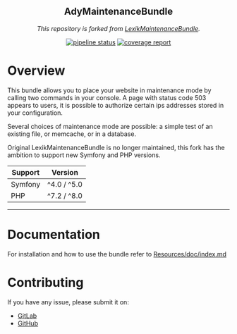 <div align="center">
<h2>AdyMaintenanceBundle</h2>

*This repository is forked from [LexikMaintenanceBundle](https://github.com/lexik/LexikMaintenanceBundle).*

[![pipeline status](https://gitlab.com/adynemo/maintenance-bundle/badges/master/pipeline.svg)](https://gitlab.com/adynemo/maintenance-bundle/-/commits/master)
[![coverage report](https://gitlab.com/adynemo/maintenance-bundle/badges/master/coverage.svg)](https://gitlab.com/adynemo/maintenance-bundle/-/commits/master)

</div>

Overview
========

This bundle allows you to place your website in maintenance mode by calling two commands in your console. A page with status code 503 appears to users, 
it is possible to authorize certain ips addresses stored in your configuration.

Several choices of maintenance mode are possible: a simple test of an existing file, or memcache, or in a database.

Original LexikMaintenanceBundle is no longer maintained, this fork has the ambition to support new Symfony and PHP versions.

| Support | Version     |
| ------- | ------------|
| Symfony | ^4.0 / ^5.0 |
| PHP     | ^7.2 / ^8.0 |

---------------------

Documentation
=============

For installation and how to use the bundle refer to [Resources/doc/index.md](https://gitlab.com/adynemo/maintenance-bundle/-/tree/master/Resources/doc)

Contributing
============

If you have any issue, please submit it on:
- [GitLab](https://gitlab.com/adynemo/maintenance-bundle/-/issues/new)
- [GitHub](https://github.com/adynemo/MaintenanceBundle/issues/new)
